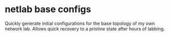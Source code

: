 # netlab base configs

Quickly generate initial configurations for the base topology of my own network lab. Allows quick recovery to a pristine state after hours of labbing.
